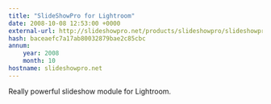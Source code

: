 ```yaml
---
title: "SlideShowPro for Lightroom"
date: 2008-10-08 12:53:00 +0000
external-url: http://slideshowpro.net/products/slideshowpro/slideshowpro_for_lightroom
hash: baceaefc7a17ab80032879bae2c85cbc
annum:
    year: 2008
    month: 10
hostname: slideshowpro.net
---
```


Really powerful slideshow module for Lightroom.
